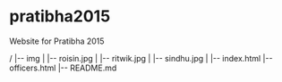 pratibha2015
============

Website for Pratibha 2015

/
|-- img
|    |-- roisin.jpg
|    |-- ritwik.jpg
|    |-- sindhu.jpg
|
|-- index.html
|-- officers.html
|-- README.md
